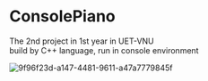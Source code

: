 # ConsolePiano
The 2nd project in 1st year in UET-VNU <br/>
build by C++ language, run in console environment <br/>

![9f96f23d-a147-4481-9611-a47a7779845f](https://user-images.githubusercontent.com/35694395/51425050-71245280-1c09-11e9-9225-832a340d95a9.png)

